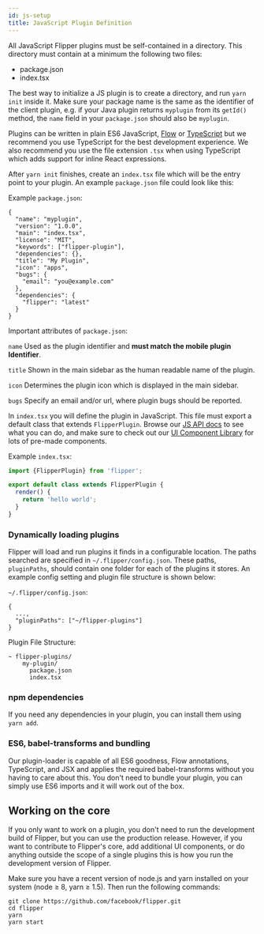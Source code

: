 ```yaml
---
id: js-setup
title: JavaScript Plugin Definition
---
```


All JavaScript Flipper plugins must be self-contained in a directory. This directory must contain at a minimum the following two files:
* package.json
* index.tsx

The best way to initialize a JS plugin is to create a directory, and run `yarn init` inside it. Make sure your package name is the same as the identifier of the client plugin, e.g. if your Java plugin returns `myplugin` from its `getId()` method, the `name` field in your `package.json` should also be `myplugin`.

Plugins can be written in plain ES6 JavaScript, [Flow](https://flow.org/) or [TypeScript](https://www.typescriptlang.org/) but we recommend you use TypeScript for the best development experience. We also recommend you use the file extension `.tsx` when using TypeScript which adds support for inline React expressions.

After `yarn init` finishes, create an `index.tsx` file which will be the entry point to your plugin. An example `package.json` file could look like this:

Example `package.json`:
```
{
  "name": "myplugin",
  "version": "1.0.0",
  "main": "index.tsx",
  "license": "MIT",
  "keywords": ["flipper-plugin"],
  "dependencies": {},
  "title": "My Plugin",
  "icon": "apps",
  "bugs": {
    "email": "you@example.com"
  },
  "dependencies": {
    "flipper": "latest"
  }
}
```

Important attributes of `package.json`:

`name` Used as the plugin identifier and **must match the mobile plugin Identifier**.

`title` Shown in the main sidebar as the human readable name of the plugin.

`icon` Determines the plugin icon which is displayed in the main sidebar.

`bugs` Specify an email and/or url, where plugin bugs should be reported.

In `index.tsx` you will define the plugin in JavaScript. This file must export a default class that extends `FlipperPlugin`. Browse our [JS API docs](js-plugin-api) to see what you can do, and make sure to check out our [UI Component Library](ui-components.md) for lots of pre-made components.

Example `index.tsx`:
```js
import {FlipperPlugin} from 'flipper';

export default class extends FlipperPlugin {
  render() {
    return 'hello world';
  }
}
```

### Dynamically loading plugins

Flipper will load and run plugins it finds in a configurable location. The paths searched are specified in `~/.flipper/config.json`. These paths, `pluginPaths`, should contain one folder for each of the plugins it stores. An example config setting and plugin file structure is shown below:

`~/.flipper/config.json`:
```
{
  ...,
  "pluginPaths": ["~/flipper-plugins"]
}
```
Plugin File Structure:
```
~ flipper-plugins/
    my-plugin/
      package.json
      index.tsx
```

### npm dependencies

If you need any dependencies in your plugin, you can install them using `yarn add`.

### ES6, babel-transforms and bundling

Our plugin-loader is capable of all ES6 goodness, Flow annotations, TypeScript, and JSX and applies the required babel-transforms without you having to care about this. You don't need to bundle your plugin, you can simply use ES6 imports and it will work out of the box.

## Working on the core

If you only want to work on a plugin, you don't need to run the development build of Flipper, but you can use the production release. However, if you want to contribute to Flipper's core, add additional UI components, or do anything outside the scope of a single plugins this is how you run the development version of Flipper.

Make sure you have a recent version of node.js and yarn installed on your system (node ≥ 8, yarn ≥ 1.5). Then run the following commands:

```
git clone https://github.com/facebook/flipper.git
cd flipper
yarn
yarn start
```
